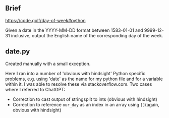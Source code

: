 ## Brief

https://code.golf/day-of-week#python

Given a date in the YYYY-MM-DD format between 1583-01-01 and 9999-12-31 inclusive, output the English name of the corresponding day of the week.

## date.py

Created manually with a small exception.

Here I ran into a number of 'obvious with hindsight' Python specific problems, e.g. using 'date' as the name for my python file and for a variable within it. I was able to resolve these via stackoverflow.com. Two cases where I referred to ChatGPT:

- Correction to cast output of stringsplit to ints (obvious with hindsight)
- Correction to reference `our_day` as an index in an array using `[]`(again, obvious with hindsight)